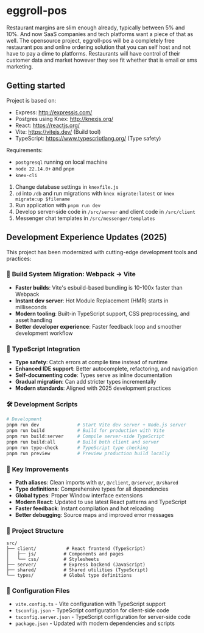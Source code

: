 # eggroll-pos

Restaurant margins are slim enough already, typically between 5% and 10%. And now SaaS companies and tech platforms want a piece of that as well. The opensource project, eggroll-pos will be a completely free restaurant pos and online ordering solution that you can self host and not have to pay a dime to platforms. Restaurants will have control of their customer data and market however they see fit whether that is email or sms marketing.

## Getting started

Project is based on:

- Express: http://expressjs.com/
- Postgres using Knex: http://knexjs.org/
- React: https://reactjs.org/
- Vite: https://vitejs.dev/ (Build tool)
- TypeScript: https://www.typescriptlang.org/ (Type safety)

Requirements:

- `postgresql` running on local machine
- `node 22.14.0+` and `pnpm`
- `knex-cli`

1. Change database settings in `knexfile.js`
2. `cd` into `/db` and run migrations with `knex migrate:latest` or `knex migrate:up $filename`
3. Run application with `pnpm run dev`
4. Develop server-side code in `/src/server` and client code in `/src/client`
5. Messenger chat templates in `/src/messenger/templates`

## Development Experience Updates (2025)

This project has been modernized with cutting-edge development tools and practices:

### 🚀 **Build System Migration: Webpack → Vite**

- **Faster builds**: Vite's esbuild-based bundling is 10-100x faster than Webpack
- **Instant dev server**: Hot Module Replacement (HMR) starts in milliseconds
- **Modern tooling**: Built-in TypeScript support, CSS preprocessing, and asset handling
- **Better developer experience**: Faster feedback loop and smoother development workflow

### 📘 **TypeScript Integration**

- **Type safety**: Catch errors at compile time instead of runtime
- **Enhanced IDE support**: Better autocomplete, refactoring, and navigation
- **Self-documenting code**: Types serve as inline documentation
- **Gradual migration**: Can add stricter types incrementally
- **Modern standards**: Aligned with 2025 development practices

### 🛠 **Development Scripts**

```bash
# Development
pnpm run dev              # Start Vite dev server + Node.js server
pnpm run build            # Build for production with Vite
pnpm run build:server     # Compile server-side TypeScript
pnpm run build:all        # Build both client and server
pnpm run type-check       # TypeScript type checking
pnpm run preview          # Preview production build locally
```

### 🎯 **Key Improvements**

- **Path aliases**: Clean imports with `@/`, `@/client`, `@/server`, `@/shared`
- **Type definitions**: Comprehensive types for all dependencies
- **Global types**: Proper Window interface extensions
- **Modern React**: Updated to use latest React patterns and TypeScript
- **Faster feedback**: Instant compilation and hot reloading
- **Better debugging**: Source maps and improved error messages

### 📁 **Project Structure**

```
src/
├── client/           # React frontend (TypeScript)
│   ├── js/          # Components and pages
│   └── css/         # Stylesheets
├── server/          # Express backend (JavaScript)
├── shared/          # Shared utilities (TypeScript)
└── types/           # Global type definitions
```

### 🔧 **Configuration Files**

- `vite.config.ts` - Vite configuration with TypeScript support
- `tsconfig.json` - TypeScript configuration for client-side code
- `tsconfig.server.json` - TypeScript configuration for server-side code
- `package.json` - Updated with modern dependencies and scripts
